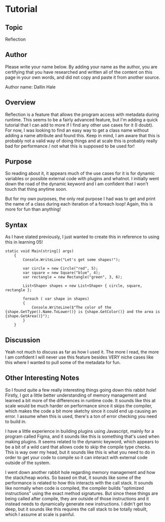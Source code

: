 # Tutorial
## Topic
Reflection

## Author
Please write your name below. By adding your name as the author, you are certifying that you have researched and written all of the content on this page in your own words, and did not copy and paste it from another source.

Author name: Dallin Hale

## Overview
Reflection is a feature that allows the program access with metadata during runtime. This seems to be a fairly advanced feature, but I'm adding a quick tutorial that I can add to more if I find any other use cases for it (I doubt). For now, I was looking to find an easy way to get a class name without adding a name attribute and found this. Keep in mind, I am aware that this is probably not a valid way of doing things and at scale this is probably really bad for performance / not what this is supposed to be used for!

## Purpose
So reading about it, it appears much of the use cases for it is for dynamic variables or possible external code with plugins and whatnot. I initially went down the road of the dynamic keyword and I am confident that I won't touch that thing anytime soon. 

But for my own purposes, the only real purpose I had was to get and print the name of a class during each iteration of a foreach loop! Again, this is more for fun than anything! 

## Syntax
As I have stated previously, I just wanted to create this in reference to using this in learning 05! 

```
static void Main(string[] args)
    {
        Console.WriteLine("Let's get some shapes!");

        var circle = new Circle("red", 5);
        var square = new Square("blue", 4);
        var rectangle = new Rectangle("green", 3, 6);

        List<Shape> shapes = new List<Shape> { circle, square, rectangle };

        foreach ( var shape in shapes)
        {
            Console.WriteLine($"The color of the {shape.GetType().Name.ToLower()} is {shape.GetColor()} and the area is {shape.GetArea()}");
        }
    }
```

## Discussion
Yeah not much to discuss as far as how I used it. The more I read, the more I am confident I will never use this feature besides VERY niche cases like this where I wanted to pull some of the metadata for fun. 

## Other Interesting Notes

So I found quite a few really interesting things going down this rabbit hole! Firstly, I got a little better understanding of memory management and learned a bit more of the differences in runtime code. It sounds like this at scale would be much harder on performance since it skips the compiler, which makes the code a bit more sketchy since it could end up causing an error. I assume when this is used, there's a ton of error checking you need to build in. 

I have a little experience in building plugins using Javascript, mainly for a program called Figma, and it sounds like this is something that's used when making plugins. It seems related to the dynamic keyword, which appears to be a bit of a wild card that allows code to skip the compile type checks. This is way over my head, but it sounds like this is what you need to do in order to get your code to compile so it can interact with external code outside of the system. 

I went down another rabbit hole regarding memory management and how the stack/heap works. So based on that, it sounds like some of the performance is related to how this interacts with the call stack. It sounds like normally when code is compiled, the compiler builds "optimized instructions" using the exact method signatures. But since these things are being called after compile, they are outside of those instructions and it instead needs to dynamically generate new instructions. I didn't get too deep, but it sounds like this requires the call stack to be totally rebuilt, which I assume at scale is painful. 
